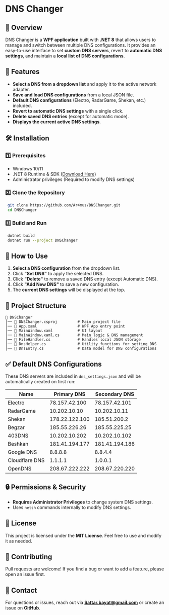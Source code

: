# DNS Changer

## 📌 Overview
DNS Changer is a **WPF application** built with **.NET 8** that allows users to manage and switch between multiple DNS configurations. It provides an easy-to-use interface to set **custom DNS servers**, revert to **automatic DNS settings**, and maintain a **local list of DNS configurations**.

## 🚀 Features
- **Select a DNS from a dropdown list** and apply it to the active network adapter.
- **Save and load DNS configurations** from a local JSON file.
- **Default DNS configurations** (Electro, RadarGame, Shekan, etc.) included.
- **Revert to automatic DNS settings** with a single click.
- **Delete saved DNS entries** (except for automatic mode).
- **Displays the current active DNS settings**.

## 🛠️ Installation
### **1️⃣ Prerequisites**
- Windows 10/11
- .NET 8 Runtime & SDK ([Download Here](https://dotnet.microsoft.com/en-us/download/dotnet/8.0))
- Administrator privileges (Required to modify DNS settings)

### **2️⃣ Clone the Repository**
```sh
 git clone https://github.com/Ar4mus/DNSChanger.git
 cd DNSChanger
```

### **3️⃣ Build and Run**
```sh
 dotnet build
 dotnet run --project DNSChanger
```

## 🎯 How to Use
1. **Select a DNS configuration** from the dropdown list.
2. Click **"Set DNS"** to apply the selected DNS.
3. Click **"Delete"** to remove a saved DNS entry (except Automatic DNS).
4. Click **"Add New DNS"** to save a new configuration.
5. The **current DNS settings** will be displayed at the top.

## 📂 Project Structure
```
📁 DNSChanger
│── 📄 DNSChanger.csproj         # Main project file
│── 📄 App.xaml                  # WPF App entry point
│── 📄 MainWindow.xaml           # UI layout
│── 📄 MainWindow.xaml.cs        # Main logic & DNS management
│── 📄 FileHandler.cs            # Handles local JSON storage
│── 📄 DnsHelper.cs              # Utility functions for setting DNS
│── 📄 DnsEntry.cs               # Data model for DNS configurations
```

## ✅ Default DNS Configurations
These DNS servers are included in `dns_settings.json` and will be automatically created on first run:

| Name          | Primary DNS        | Secondary DNS       |
|--------------|------------------|------------------|
| Electro      | 78.157.42.100    | 78.157.42.101    |
| RadarGame    | 10.202.10.10     | 10.202.10.11     |
| Shekan       | 178.22.122.100   | 185.51.200.2     |
| Begzar       | 185.55.226.26    | 185.55.225.25    |
| 403DNS       | 10.202.10.202    | 10.202.10.102    |
| Beshkan      | 181.41.194.177   | 181.41.194.186   |
| Google DNS   | 8.8.8.8          | 8.8.4.4          |
| Cloudflare DNS | 1.1.1.1        | 1.0.0.1          |
| OpenDNS      | 208.67.222.222   | 208.67.220.220   |

## 🔒 Permissions & Security
- **Requires Administrator Privileges** to change system DNS settings.
- Uses `netsh` commands internally to modify DNS settings.

## 📜 License
This project is licensed under the **MIT License**. Feel free to use and modify it as needed.

## 🤝 Contributing
Pull requests are welcome! If you find a bug or want to add a feature, please open an issue first.


## 📧 Contact
For questions or issues, reach out via **[Sattar.bayat@gmail.com](mailto:Sattar.bayat@gmail.com)** or create an issue on **GitHub**.


